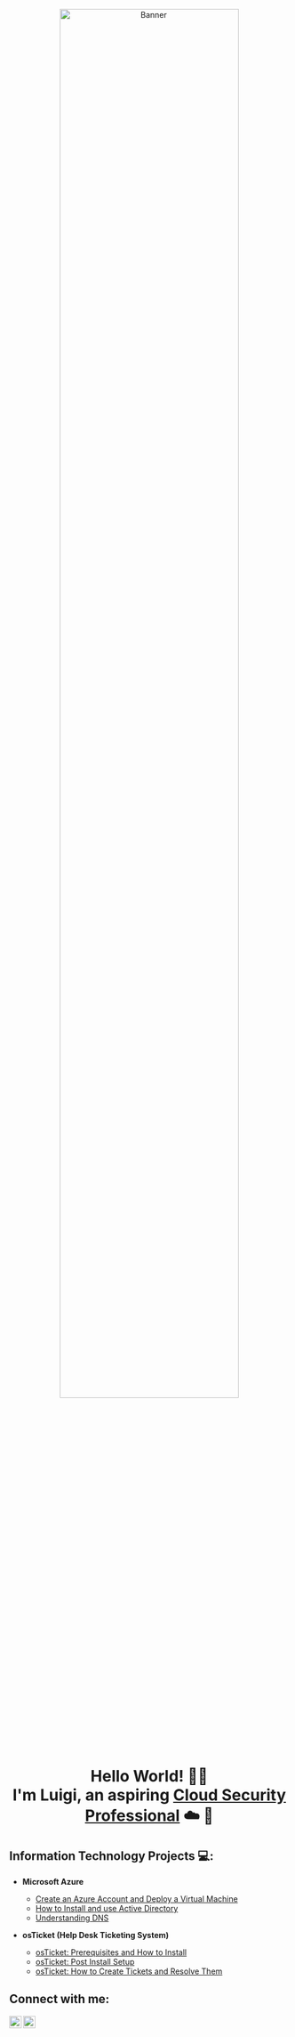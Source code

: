<p align="center">
<img src="https://i.imgur.com/rHOfGaw.png" height="80%" width="80%" alt="Banner"/>
</p>

<h1 align="center">Hello World! 👋🏽<br>
I'm Luigi, an aspiring <a href="https://www.linkedin.com/in/karl-luigi-carpio">Cloud Security Professional</a> ☁️ 🔐</h1>

<h2>Information Technology Projects 💻:</h2>

- <b>Microsoft Azure</b>
  - [Create an Azure Account and Deploy a Virtual Machine](https://github.com/klcarpio/Create-an-Azure-Account-and-Deploy-a-Virtual-Machine)
  - [How to Install and use Active Directory](https://github.com/klcarpio/How-to-setup-Active-Directory-on-an-Azure-VM)
  - [Understanding DNS](https://github.com/klcarpio/Understanding-DNS)

- <b>osTicket (Help Desk Ticketing System)</b>
  - [osTicket: Prerequisites and How to Install](https://github.com/klcarpio/osTicket-Prerequisites-and-How-to-Install)
  - [osTicket: Post Install Setup](https://github.com/klcarpio/osTicket-Post-Install-Setup)
  - [osTicket: How to Create Tickets and Resolve Them](https://github.com/klcarpio/osTicket-How-to-Create-Tickets-and-Resolve-Them)

<h2>Connect with me:</h2>

[<img align="left" alt="Josh | LinkedIn" width="22px" src="https://cdn.jsdelivr.net/npm/simple-icons@v3/icons/linkedin.svg" />][linkedin]
[<img align="left" alt="Josh | Instagram" width="22px" src="https://cdn.jsdelivr.net/npm/simple-icons@v3/icons/instagram.svg" />][instagram]

[instagram]: https://www.instagram.com/klcarpio
[linkedin]: https://www.linkedin.com/in/karl-luigi-carpio
